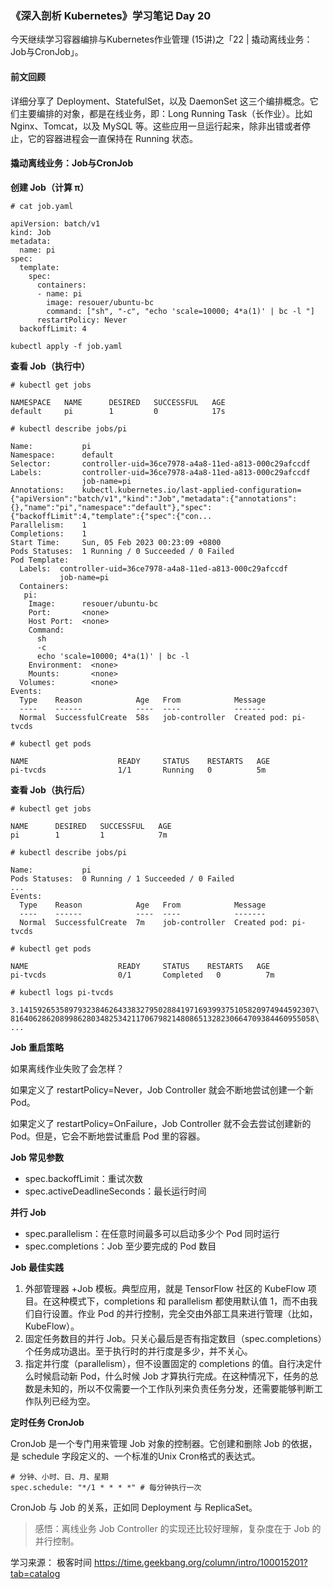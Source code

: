 ### 《深入剖析 Kubernetes》学习笔记 Day 20

今天继续学习容器编排与Kubernetes作业管理 (15讲)之「22 | 撬动离线业务：Job与CronJob」。

#### 前文回顾

详细分享了 Deployment、StatefulSet，以及 DaemonSet 这三个编排概念。它们主要编排的对象，都是在线业务，即：Long Running Task（长作业）。比如 Nginx、Tomcat，以及 MySQL 等。这些应用一旦运行起来，除非出错或者停止，它的容器进程会一直保持在 Running 状态。

#### 撬动离线业务：Job与CronJob

**创建 Job（计算 π）**

```
# cat job.yaml

apiVersion: batch/v1
kind: Job
metadata:
  name: pi
spec:
  template:
    spec:
      containers:
      - name: pi
        image: resouer/ubuntu-bc 
        command: ["sh", "-c", "echo 'scale=10000; 4*a(1)' | bc -l "]
      restartPolicy: Never
  backoffLimit: 4
```

```
kubectl apply -f job.yaml
```

**查看 Job（执行中）**

```
# kubectl get jobs

NAMESPACE   NAME      DESIRED   SUCCESSFUL   AGE
default     pi        1         0            17s
```

```
# kubectl describe jobs/pi

Name:           pi
Namespace:      default
Selector:       controller-uid=36ce7978-a4a8-11ed-a813-000c29afccdf
Labels:         controller-uid=36ce7978-a4a8-11ed-a813-000c29afccdf
                job-name=pi
Annotations:    kubectl.kubernetes.io/last-applied-configuration={"apiVersion":"batch/v1","kind":"Job","metadata":{"annotations":{},"name":"pi","namespace":"default"},"spec":{"backoffLimit":4,"template":{"spec":{"con...
Parallelism:    1
Completions:    1
Start Time:     Sun, 05 Feb 2023 00:23:09 +0800
Pods Statuses:  1 Running / 0 Succeeded / 0 Failed
Pod Template:
  Labels:  controller-uid=36ce7978-a4a8-11ed-a813-000c29afccdf
           job-name=pi
  Containers:
   pi:
    Image:      resouer/ubuntu-bc
    Port:       <none>
    Host Port:  <none>
    Command:
      sh
      -c
      echo 'scale=10000; 4*a(1)' | bc -l
    Environment:  <none>
    Mounts:       <none>
  Volumes:        <none>
Events:
  Type    Reason            Age   From            Message
  ----    ------            ----  ----            -------
  Normal  SuccessfulCreate  58s   job-controller  Created pod: pi-tvcds
```

```
# kubectl get pods

NAME                    READY     STATUS    RESTARTS   AGE
pi-tvcds                1/1       Running   0          5m
```

**查看 Job（执行后）**

```
# kubectl get jobs

NAME      DESIRED   SUCCESSFUL   AGE
pi        1         1            7m
```

```
# kubectl describe jobs/pi

Name:           pi
Pods Statuses:  0 Running / 1 Succeeded / 0 Failed
...
Events:
  Type    Reason            Age   From            Message
  ----    ------            ----  ----            -------
  Normal  SuccessfulCreate  7m    job-controller  Created pod: pi-tvcds
```

```
# kubectl get pods

NAME                    READY     STATUS    RESTARTS   AGE
pi-tvcds                0/1       Completed   0          7m
```

```
# kubectl logs pi-tvcds

3.141592653589793238462643383279502884197169399375105820974944592307\
81640628620899862803482534211706798214808651328230664709384460955058\
...
```

**Job 重启策略**

如果离线作业失败了会怎样？

如果定义了 restartPolicy=Never，Job Controller 就会不断地尝试创建一个新 Pod。

如果定义了 restartPolicy=OnFailure，Job Controller 就不会去尝试创建新的 Pod。但是，它会不断地尝试重启 Pod 里的容器。

**Job 常见参数**

* spec.backoffLimit：重试次数
* spec.activeDeadlineSeconds：最长运行时间

**并行 Job**

* spec.parallelism：在任意时间最多可以启动多少个 Pod 同时运行
* spec.completions：Job 至少要完成的 Pod 数目

**Job 最佳实践**

1. 外部管理器 +Job 模板。典型应用，就是 TensorFlow 社区的 KubeFlow 项目。在这种模式下，completions 和 parallelism 都使用默认值 1，而不由我们自行设置。作业 Pod 的并行控制，完全交由外部工具来进行管理（比如，KubeFlow）。
2. 固定任务数目的并行 Job。只关心最后是否有指定数目（spec.completions）个任务成功退出。至于执行时的并行度是多少，并不关心。
3. 指定并行度（parallelism），但不设置固定的 completions 的值。自行决定什么时候启动新 Pod，什么时候 Job 才算执行完成。在这种情况下，任务的总数是未知的，所以不仅需要一个工作队列来负责任务分发，还需要能够判断工作队列已经为空。

**定时任务 CronJob**

CronJob 是一个专门用来管理 Job 对象的控制器。它创建和删除 Job 的依据，是 schedule 字段定义的、一个标准的Unix Cron格式的表达式。

```
# 分钟、小时、日、月、星期
spec.schedule: "*/1 * * * *" # 每分钟执行一次 
```

CronJob 与 Job 的关系，正如同 Deployment 与 ReplicaSet。

> 感悟：离线业务 Job Controller 的实现还比较好理解，复杂度在于 Job 的并行控制。

学习来源： 极客时间 https://time.geekbang.org/column/intro/100015201?tab=catalog


